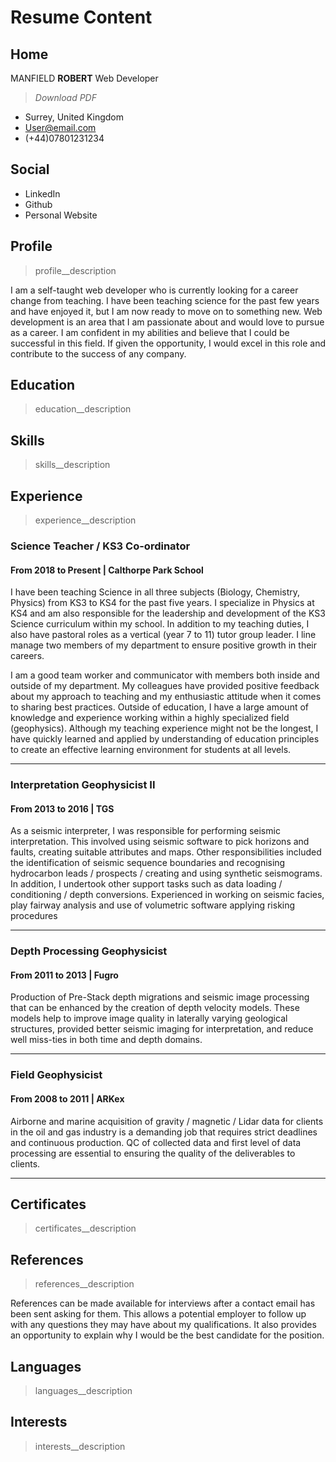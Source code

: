 # Resume Content

## Home

MANFIELD **ROBERT**
Web Developer

> *Download PDF*

- Surrey, United Kingdom
- User@email.com
- (+44)07801231234

## Social

- LinkedIn
- Github
- Personal Website

## Profile

> profile__description

I am a self-taught web developer who is currently looking for a career change from teaching. I have been teaching science for the past few years and have enjoyed it, but I am now ready to move on to something new. Web development is an area that I am passionate about and would love to pursue as a career. I am confident in my abilities and believe that I could be successful in this field. If given the opportunity, I would excel in this role and contribute to the success of any company.

## Education

> education__description

## Skills

> skills__description

## Experience

> experience__description

### Science Teacher / KS3 Co-ordinator

#### From 2018 to Present | Calthorpe Park School

I have been teaching Science in all three subjects (Biology, Chemistry, Physics) from KS3 to KS4 for the past five years. I specialize in Physics at KS4 and am also responsible for the leadership and development of the KS3 Science curriculum within my school. In addition to my teaching duties, I also have pastoral roles as a vertical (year 7 to 11) tutor group leader. I line manage two members of my department to ensure positive growth in their careers.

I am a good team worker and communicator with members both inside and outside of my department. My colleagues have provided positive feedback about my approach to teaching and my enthusiastic attitude when it comes to sharing best practices. Outside of education, I have a large amount of knowledge and experience working within a highly specialized field (geophysics). Although my teaching experience might not be the longest, I have quickly learned and applied by understanding of education principles to create an effective learning environment for students at all levels.

---

### Interpretation Geophysicist II

#### From 2013 to 2016 | TGS

As a seismic interpreter, I was responsible for performing seismic interpretation. This involved using seismic software to pick horizons and faults, creating suitable attributes and maps. Other responsibilities included the identification of seismic sequence boundaries and recognising hydrocarbon leads / prospects / creating and using synthetic seismograms. In addition, I undertook other support tasks such as data loading / conditioning / depth conversions. Experienced in working on seismic facies, play fairway analysis and use of volumetric software applying risking procedures

---

### Depth Processing Geophysicist

#### From 2011 to 2013 | Fugro

Production of Pre-Stack depth migrations and seismic image processing that can be enhanced by the creation of depth velocity models. These models help to improve image quality in laterally varying geological structures, provided better seismic imaging for interpretation, and reduce well miss-ties in both time and depth domains.

---

### Field Geophysicist

#### From 2008 to 2011 | ARKex

Airborne and marine acquisition of gravity / magnetic / Lidar data for clients in the oil and gas industry is a demanding job that requires strict deadlines and continuous production. QC of collected data and first level of data processing are essential to ensuring the quality of the deliverables to clients.

---

## Certificates

> certificates__description

## References

> references__description

References can be made available for interviews after a contact email has been sent asking for them. This allows a potential employer to follow up with any questions they may have about my qualifications. It also provides an opportunity to explain why I would be the best candidate for the position.

## Languages

> languages__description

## Interests

> interests__description
